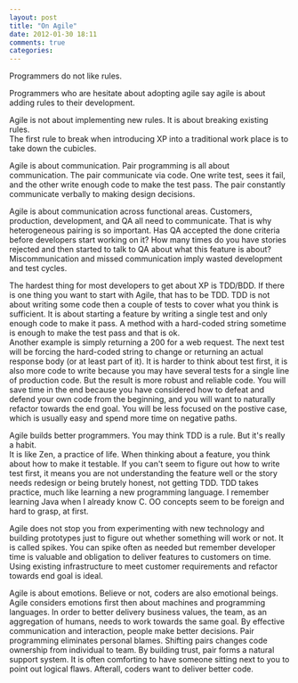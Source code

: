 ```yaml
---
layout: post
title: "On Agile"
date: 2012-01-30 18:11
comments: true
categories: 
---
```


Programmers do not like rules.

Programmers who are hesitate about adopting agile say agile is about adding rules
to their development.

Agile is not about implementing new rules.  It is about breaking existing rules.  
The first rule to break when introducing XP into a traditional work place is to take down 
the cubicles.

Agile is about communication.  Pair programming is all about communication.  The pair
communicate via code.  One write test, sees it fail, and the other write enough code
to make the test pass.  The pair constantly communicate verbally to making design decisions.

Agile is about communication across functional areas.  Customers, production, development, and 
QA all need to communicate.  That is why heterogeneous pairing is so important.  Has 
QA accepted the done criteria before developers start working on it?  How many times 
do you have stories rejected and then started to talk to QA about what this feature 
is about?  Miscommunication and missed communication imply wasted development and test cycles.

The hardest thing for most developers to get about XP is TDD/BDD.  If there is
one thing you want to start with Agile, that has to be TDD.  TDD is not about writing
some code then a couple of tests to cover what you think is sufficient.  It is about
starting a feature by writing a single test and only enough code to make it pass.  A
method with a hard-coded string sometime is enough to make the test pass and that is ok.  
Another example is simply returning a 200 for a web request.  The next test will be 
forcing the hard-coded string to change or returning an actual response body (or at 
least part of it).  It is harder to think about test first, it is also more code to 
write because you may have several tests for a single line of production code.  But 
the result is more robust and reliable code.  You will save time in the end because 
you have considered how to defeat and defend your own code from the beginning, and 
you will want to naturally refactor towards the end goal.  You will be less focused 
on the postive case, which is usually easy and spend more time on negative paths.

Agile builds better programmers.  You may think TDD is a rule.  But it's really a habit.  
It is like Zen, a practice of life.  When thinking about a feature, you think about 
how to make it testable.  If you can't seem to figure out how to write test first, it 
means you are not understanding the feature well or the story needs redesign or being
brutely honest, not getting TDD.  TDD takes practice, much like learning a new programming
language.  I remember learning Java when I already know C.  OO concepts seem to be foreign
and hard to grasp, at first.

Agile does not stop you from experimenting with new technology and building prototypes just
to figure out whether something will work or not.  It is called spikes.  You can spike
often as needed but remember developer time is valuable and obligation to deliver
features to customers on time.  Using existing infrastructure to meet customer requirements
and refactor towards end goal is ideal.

Agile is about emotions.  Believe or not, coders are also emotional beings.  Agile
considers emotions first then about machines and programming languages.  In order to
better delivery business values, the team, as an aggregation of humans, needs to work
towards the same goal.  By effective communication and interaction, people make better
decisions.  Pair programming eliminates personal blames.  Shifting pairs changes
code ownership from individual to team.  By building trust, pair forms a natural support
system.  It is often comforting to have someone sitting next to you to point out logical
flaws.  Afterall, coders want to deliver better code.
